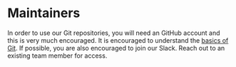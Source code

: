 # Maintainers

In order to use our Git repositories, you will need
an GitHub account and this is very much encouraged. It is encouraged to understand the [basics of Git](https://www.freecodecamp.org/news/learn-the-basics-of-git-in-under-10-minutes-da548267cc91/). If possible, you are also encouraged to join our Slack. Reach out to an existing team member for access.
